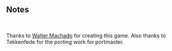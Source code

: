 ## Notes
<br/>

Thanks to [Walter Machado](https://store.steampowered.com/sub/95016/) for creating this game.  Also thanks to Tekkenfede for the porting work for portmaster.
<br/>

